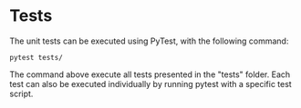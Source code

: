 # Tests

The unit tests can be executed using PyTest, with the following command:

```
pytest tests/
```

The command above execute all tests presented in the "tests" folder. Each test can also be executed individually by running pytest with a specific test script.
